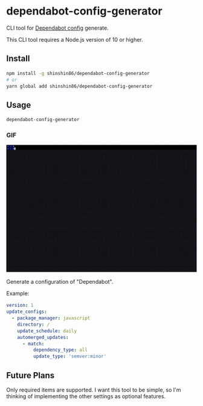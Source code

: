 # dependabot-config-generator

CLI tool for [Dependabot config](https://dependabot.com/docs/config-file/) generate.

This CLI tool requires a Node.js version of 10 or higher.

## Install

```bash
npm install -g shinshin86/dependabot-config-generator
# or
yarn global add shinshin86/dependabot-config-generator
```

## Usage

```bash
dependabot-config-generator
```

### GIF

![dependabot-config-generator demo gif](./gif/dependabot-config-generator-demo.gif)

Generate a configuration of "Dependabot".

Example:

```yaml
version: 1
update_configs:
  - package_manager: javascript
    directory: /
    update_schedule: daily
    automerged_updates:
      - match:
          dependency_type: all
          update_type: 'semver:minor'
```

## Future Plans

Only required items are supported.
I want this tool to be simple, so I'm thinking of implementing the other settings as optional features.
